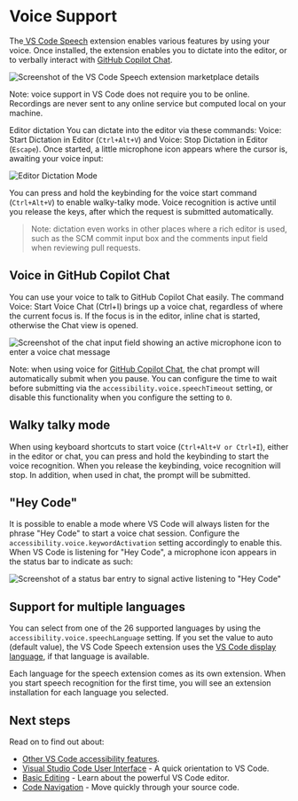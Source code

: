 # Voice Support
The[ VS Code Speech](https://marketplace.visualstudio.com/items?itemName=ms-vscode.vscode-speech) extension enables various features by using your voice. Once installed, the extension enables you to dictate into the editor, or to verbally interact with [GitHub Copilot Chat](https://marketplace.visualstudio.com/items?itemName=GitHub.copilot-chat).

![Screenshot of the VS Code Speech extension marketplace details](https://code.visualstudio.com/assets/docs/editor/accessibility/speech-extension.png)

Note: voice support in VS Code does not require you to be online. Recordings are never sent to any online service but computed local on your machine.

Editor dictation
You can dictate into the editor via these commands: Voice: Start Dictation in Editor (`Ctrl+Alt+V`) and Voice: Stop Dictation in Editor (``Escape``). Once started, a little microphone icon appears where the cursor is, awaiting your voice input:

![Editor Dictation Mode](https://code.visualstudio.com/assets/docs/editor/accessibility/editor-dictate.png)

You can press and hold the keybinding for the voice start command (``Ctrl+Alt+V``) to enable walky-talky mode. Voice recognition is active until you release the keys, after which the request is submitted automatically.

> Note: dictation even works in other places where a rich editor is used, such as the SCM commit input box and the comments input field when reviewing pull requests.

## Voice in GitHub Copilot Chat
You can use your voice to talk to GitHub Copilot Chat easily. The command Voice: Start Voice Chat (Ctrl+I) brings up a voice chat, regardless of where the current focus is. If the focus is in the editor, inline chat is started, otherwise the Chat view is opened.

![Screenshot of the chat input field showing an active microphone icon to enter a voice chat message](https://code.visualstudio.com/assets/docs/editor/accessibility/voice-chat.png)

Note: when using voice for [GitHub Copilot Chat](https://marketplace.visualstudio.com/items?itemName=GitHub.copilot-chat), the chat prompt will automatically submit when you pause. You can configure the time to wait before submitting via the ``accessibility.voice.speechTimeout`` setting, or disable this functionality when you configure the setting to ``0``.

## Walky talky mode
When using keyboard shortcuts to start voice (``Ctrl+Alt+V or Ctrl+I``), either in the editor or chat, you can press and hold the keybinding to start the voice recognition. When you release the keybinding, voice recognition will stop. In addition, when used in chat, the prompt will be submitted.

## "Hey Code"
It is possible to enable a mode where VS Code will always listen for the phrase "Hey Code" to start a voice chat session. Configure the ``accessibility.voice.keywordActivation`` setting accordingly to enable this. When VS Code is listening for "Hey Code", a microphone icon appears in the status bar to indicate as such:

![Screenshot of a status bar entry to signal active listening to "Hey Code"](https://code.visualstudio.com/assets/docs/editor/accessibility/hey-code.png)

## Support for multiple languages
You can select from one of the 26 supported languages by using the ``accessibility.voice.speechLanguage`` setting. If you set the value to auto (default value), the VS Code Speech extension uses the [VS Code display language](https://code.visualstudio.com/docs/getstarted/locales), if that language is available.

Each language for the speech extension comes as its own extension. When you start speech recognition for the first time, you will see an extension installation for each language you selected.

## Next steps
Read on to find out about:

* [Other VS Code accessibility features](https://code.visualstudio.com/docs/editor/accessibility).
* [Visual Studio Code User Interface](https://code.visualstudio.com/docs/getstarted/userinterface) - A quick orientation to VS Code.
* [Basic Editing](https://code.visualstudio.com/docs/editor/codebasics) - Learn about the powerful VS Code editor.
* [Code Navigation](https://code.visualstudio.com/docs/editor/editingevolved) - Move quickly through your source code.